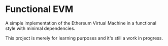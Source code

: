 # Functional EVM

A simple implementation of the Ethereum Virtual Machine in a functional style with minimal dependencies.

This project is merely for learning purposes and it's still a work in progress. 


